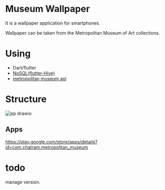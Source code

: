 # Museum Wallpaper
It is a wallpaper application for smartphones. 

Wallpaper can be taken from the Metropolitan Museum of Art collections.

# Using
- Dart/flutter
- [NoSQL(flutter-Hive)](https://pub.dev/packages/hive)
- [metropolitan museum api](https://metmuseum.github.io/)

# Structure
![pp drawio](https://user-images.githubusercontent.com/75968942/185765734-4deb05ff-0c6a-4283-87fd-c2ec9b5a5696.png)

## Apps
https://play.google.com/store/apps/details?id=com.chatram.metropolitan_museum

# todo
manage version.
